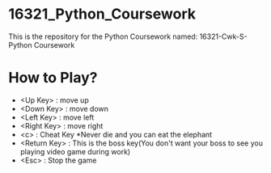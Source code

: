 # 16321_Python_Coursework

This is the repository for the Python Coursework named: 16321-Cwk-S-Python Coursework

# How to Play?


 - \<Up Key> : move up
 - \<Down Key> : move down
 - \<Left Key> : move left
 - \<Right Key> : move right
 - \<c> : Cheat Key  *Never die and you can eat the elephant
 - \<Return Key> : This is the boss key(You don't want your boss to see you playing video game during work)
 - \<Esc> : Stop the game
   
